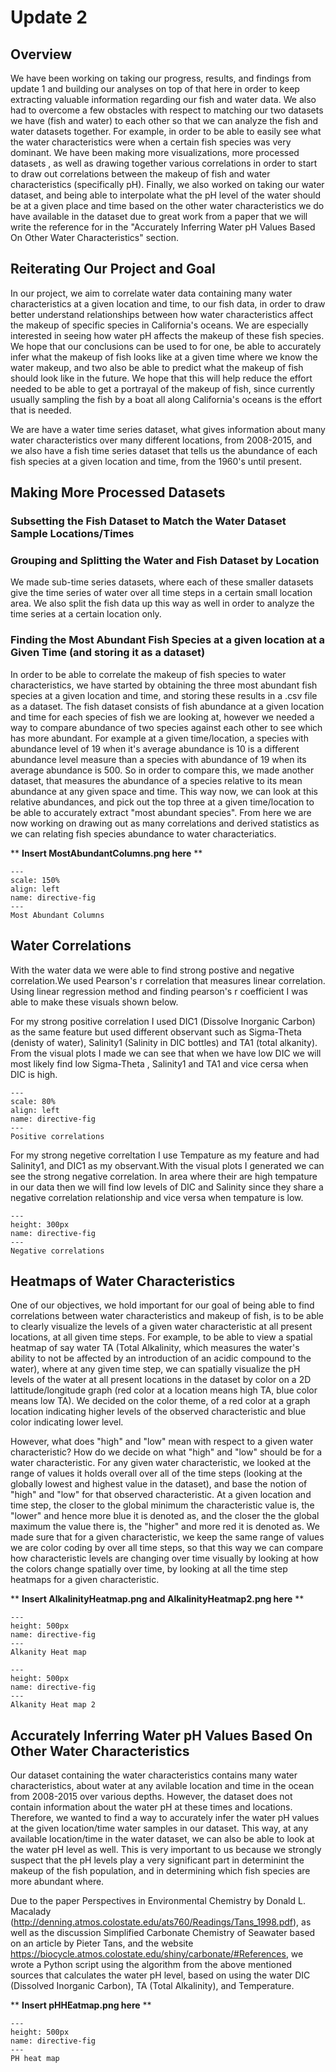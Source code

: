# Update 2

## Overview

We have been working on taking our progress, results, and findings from update 1 and building our analyses on top of that here in order to keep extracting
valuable information regarding our fish and water data. We also had to overcome a few obstacles with respect to matching our two datasets we have (fish and water)
to each other so that we can analyze the fish and water datasets together. For example, in order to be able to easily see what the water characteristics were when a
certain fish species was very dominant. We have been making more visualizations, more processed datasets , as well as drawing together various correlations in order to start to draw out correlations between the makeup of fish and water characteristics (specifically pH). Finally, we also worked on taking our water dataset, and being able to interpolate what the pH level of the water should be at a given place and time based on the other water characteristics we do have available in the dataset due to great work from a paper that we will write the reference for in the "Accurately Inferring Water pH Values Based On Other Water Characteristics" section.

## Reiterating Our Project and Goal

In our project, we aim to correlate water data containing many water characteristics at a given location and time, to our fish data, in order to draw better understand relationships between how water characteristics affect the makeup of specific species in California's oceans. We are especially interested in seeing how water pH affects the makeup of these fish species. We hope that our conclusions can be used to for one, be able to accurately infer what the makeup of fish looks like at a given time where we know the water makeup, and two also be able to predict what the makeup of fish should look like in the future. We hope that this will help reduce the effort needed to be able to get a portrayal of the makeup of fish, since currently usually sampling the fish by a boat all along California's oceans is the effort that is needed.

We are have a water time series dataset, what gives information about many water characteristics over many different locations, from 2008-2015, and we also have a fish time series dataset that tells us the abundance of each fish species at a given location and time, from the 1960's until present.

## Making More Processed Datasets

### Subsetting the Fish Dataset to Match the Water Dataset Sample Locations/Times

### Grouping and Splitting the Water and Fish Dataset by Location

We made sub-time series datasets, where each of these smaller datasets give the time series of water over all time steps in a certain small location area. We also split the fish data up this way as well in order to analyze the time series at a certain location only.


### Finding the Most Abundant Fish Species at a given location at a Given Time (and storing it as a dataset)

In order to be able to correlate the makeup of fish species to water characteristics, we have started by obtaining the three most abundant fish species at a given location and time, and storing these results in a .csv file as a dataset. The fish dataset consists of fish abundance at a given location and time for each species of fish we are looking at, however we needed a way to compare abundance of two species against each other to see which has more abundant. For example at a given time/location, a species with abundance level of 19 when it's average abundance is 10 is a different abundance level measure than a species with abundance of 19 when its average abundance is 500. So in order to compare this, we made another dataset, that measures the abundance of a species relative to its mean abundance at any given space and time. This way now, we can look at this relative abundances, and pick out the top three at a given time/location to be able to accurately extract "most abundant species". From here we are now working on drawing out as many correlations and derived statistics as we can relating fish species abundance to water characteriatics.

** **Insert MostAbundantColumns.png here** **
```{figure} images/MostAbundantColumns.png
---
scale: 150%
align: left
name: directive-fig
---
Most Abundant Columns
```

## Water Correlations
With the water data we were able to find strong postive and negative correlation.We used Pearson's r correlation that measures linear correlation. Using linear regression method and finding pearson's r coefficient I was able to make these visuals shown below.

For my strong positive correlation I used DIC1 (Dissolve Inorganic Carbon) as the same feature but used different observant such as Sigma-Theta (denisty of water), Salinity1 (Salinity in DIC bottles) and TA1 (total alkanity). From the visual plots I made we can see that when we have low DIC we will most likely find low Sigma-Theta , Salinity1 and TA1 and vice cersa when DIC is high.
```{figure} images/postive_cr.png
---
scale: 80%
align: left
name: directive-fig
---
Positive correlations 
```
For my strong negetive correltation I use Tempature as my feature and had Salinity1, and DIC1 as my observant.With the visual plots I generated we can see the strong negative correlation. In area where their are high tempature in our data then we will find low levels of DIC and Salinity since they share a negative correlation relationship and vice versa when tempature is low. 
```{figure} images/negative_cr.png
---
height: 300px
name: directive-fig
---
Negative correlations 
```
## Heatmaps of Water Characteristics

One of our objectives, we hold important for our goal of being able to find correlations between water characteristics and makeup of fish, is to be able to clearly visualize the levels of a given water characteristic at all present locations, at all given time steps. For example, to be able to view a spatial heatmap of say water TA (Total Alkalinity, which measures the water's ability to not be affected by an introduction of an acidic compound to the water), where at any given time step, we can spatially visualize the pH levels of the water at all present locations in the dataset by color on a 2D lattitude/longitude graph (red color at a location means high TA, blue color means low TA). We decided on the color theme, of a red color at a graph location indicating higher levels of the observed characteristic and blue color indicating lower level. 

However, what does "high" and "low" mean with respect to a given water characteristic? How do we decide on what "high" and "low" should be for a water characteristic. For any given water characteristic, we looked at the range of values it holds overall over all of the time steps (looking at the globally lowest and highest value in the dataset), and base the notion of "high" and "low" for that observed characteristic. At a given location and time step, the closer to the global minimum the characteristic value is, the "lower" and hence more blue it is denoted as, and the closer the the global maximum the value there is, the "higher" and more red it is denoted as. We made sure that for a given characteristic, we keep the same range of values we are color coding by over all time steps, so that this way we can compare how characteristic levels are changing over time visually by looking at how the colors change spatially over time, by looking at all the time step heatmaps for a given characteristic.

** **Insert AlkalinityHeatmap.png and AlkalinityHeatmap2.png here** **
```{figure} images/AlkalinityHeatmap.png
---
height: 500px
name: directive-fig
---
Alkanity Heat map 
```

```{figure} images/AlkalinityHeatmap2.png
---
height: 500px
name: directive-fig
---
Alkanity Heat map 2
```

## Accurately Inferring Water pH Values Based On Other Water Characteristics

Our dataset containing the water characteristics contains many water characteristics, about water at any avilable location and time in the ocean from 2008-2015 over various depths. However, the dataset does not contain information about the water pH at these times and locations. Therefore, we wanted to find a way to accurately infer the water pH values at the given location/time water samples in our dataset. This way, at any available location/time in the water dataset, we can also be able to look at the water pH level as well. This is very important to us because we strongly suspect that the pH levels play a very significant part in determinint the makeup of the fish population, and in determining which fish species are more abundant where.

Due to the paper Perspectives in Environmental Chemistry by Donald L. Macalady (http://denning.atmos.colostate.edu/ats760/Readings/Tans_1998.pdf), as well as the discussion Simplified Carbonate Chemistry of Seawater based on an article by Pieter Tans, and the website https://biocycle.atmos.colostate.edu/shiny/carbonate/#References, we wrote a Python script using the algorithm from the above mentioned sources that calculates the water pH level, based on using the water DIC (Dissolved Inorganic Carbon), TA (Total Alkalinity), and Temperature. 

** **Insert pHHEatmap.png here** **
```{figure} images/pHHeatmap.png
---
height: 500px
name: directive-fig
---
PH heat map 
```
